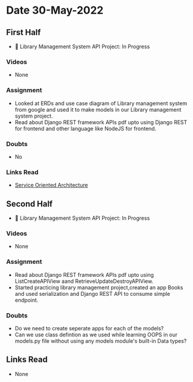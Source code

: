 # Date 30-May-2022

## First Half

- 🔄 Library Management System API Project: In Progress

### Videos

- None

### Assignment

- Looked at ERDs and use case diagram of Library management system from google and used it to make models in our Library management system project.
- Read about Django REST framework APIs pdf upto using Django REST for frontend and other language like NodeJS for frontend.

### Doubts

- No

### Links Read

- [Service Oriented Architecture](https://en.wikipedia.org/wiki/Service-oriented_architecture)

## Second Half

- 🔄 Library Management System API Project: In Progress

### Videos

- None

### Assignment

- Read about Django REST framework APIs pdf upto using ListCreateAPIView aand RetrieveUpdateDestroyAPIView.
- Started practicing library management project,created an app Books and used serialization and Django REST API to consume simple endpoint.

### Doubts

- Do we need to create seperate apps for each of the models?
- Can we use class defintion as we used while learning OOPS in our models.py file without using any models module's built-in Data types?

## Links Read

- None
